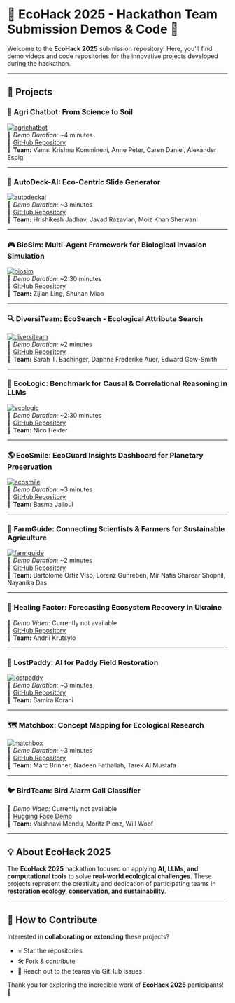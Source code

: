 # 🌱 EcoHack 2025 - Hackathon Team Submission Demos & Code 🌿  

Welcome to the **EcoHack 2025** submission repository! Here, you'll find demo videos and code repositories for the innovative projects developed during the hackathon.

---

## 🚀 Projects

### 🌾 Agri Chatbot: From Science to Soil  
[![agrichatbot](https://img.youtube.com/vi/gtgdwoRFW7U/0.jpg)](https://www.youtube.com/watch?v=gtgdwoRFW7U)  
📌 *Demo Duration:* ~4 minutes  
🔗 [GitHub Repository](https://github.com/Vamsi-Kommineni/Agri_chatbot)  
👥 **Team:** Vamsi Krishna Kommineni, Anne Peter, Caren Daniel, Alexander Espig  

---

### 🎨 AutoDeck-AI: Eco-Centric Slide Generator  
[![autodeckai](https://placehold.co/560x315?text=AutoDeck-AI)](https://vimeo.com/1050934412/187d07401a?share=copy)  
📌 *Demo Duration:* ~3 minutes  
🔗 [GitHub Repository](https://github.com/knowhrishi/AutoDeckAI-EchoHack)  
👥 **Team:** Hrishikesh Jadhav, Javad Razavian, Moiz Khan Sherwani  

---

### 🎮 BioSim: Multi-Agent Framework for Biological Invasion Simulation  
[![biosim](https://placehold.co/560x315?text=BioSim)](https://www.loom.com/share/5131baf9d51e4057974ccfb0a96cac2f?sid=74378f4c-755f-4dbc-ad59-1489fb1d2c8d)  
📌 *Demo Duration:* ~2:30 minutes  
🔗 [GitHub Repository](https://github.com/Georgelingzj/ecohack-2025)  
👥 **Team:** Zijian Ling, Shuhan Miao  

---

### 🔍 DiversiTeam: EcoSearch - Ecological Attribute Search  
[![diversiteam](https://img.youtube.com/vi/hzzh0n7r93Y/0.jpg)](https://www.youtube.com/watch?v=hzzh0n7r93Y)  
📌 *Demo Duration:* ~2 minutes  
🔗 [GitHub Repository](https://github.com/stbachinger/DiversiTeam_Ecological-Attribute-Search)  
👥 **Team:** Sarah T. Bachinger, Daphne Frederike Auer, Edward Gow-Smith  

---

### 🔬 EcoLogic: Benchmark for Causal & Correlational Reasoning in LLMs  
[![ecologic](https://img.youtube.com/vi/ihIilU5kT9k/0.jpg)](https://www.youtube.com/watch?v=ihIilU5kT9k)  
📌 *Demo Duration:* ~2:30 minutes  
🔗 [GitHub Repository](https://github.com/nheider/ecologic)  
👥 **Team:** Nico Heider  

---

### 🌎 EcoSmile: EcoGuard Insights Dashboard for Planetary Preservation  
[![ecosmile](https://placehold.co/560x315?text=EcoSmile)](https://www.loom.com/share/e1eb3f569ddc4f598964caf3aa1dabd5?sid=772da6cc-b5b9-40e6-8419-fd25f9459ba1)  
📌 *Demo Duration:* ~3 minutes  
🔗 [GitHub Repository](https://github.com/basmajalloul/ecoguard)  
👥 **Team:** Basma Jalloul  

---

### 🌿 FarmGuide: Connecting Scientists & Farmers for Sustainable Agriculture  
[![farmguide](https://img.youtube.com/vi/g3sFBekraBA/0.jpg)](https://www.youtube.com/watch?v=g3sFBekraBA)  
📌 *Demo Duration:* ~2 minutes  
🔗 [GitHub Repository](https://github.com/Gunreben/FarmersGuide)  
👥 **Team:** Bartolome Ortiz Viso, Lorenz Gunreben, Mir Nafis Sharear Shopnil, Nayanika Das  

---

### 🔄 Healing Factor: Forecasting Ecosystem Recovery in Ukraine  
📌 *Demo Video:* Currently not available  
🔗 [GitHub Repository](https://github.com/DentonJC/Healing-Factor)  
👥 **Team:** Andrii Krutsylo  

---

### 🌾 LostPaddy: AI for Paddy Field Restoration  
[![lostpaddy](https://img.youtube.com/vi/hfjgEk9JzWw/0.jpg)](https://www.youtube.com/watch?v=hfjgEk9JzWw)  
📌 *Demo Duration:* ~3 minutes  
🔗 [GitHub Repository](https://github.com/skorani/Ecohack)  
👥 **Team:** Samira Korani  

---

### 🗺️ Matchbox: Concept Mapping for Ecological Research  
[![matchbox](https://img.youtube.com/vi/ffpOjGeaZlI/0.jpg)](https://www.youtube.com/watch?v=ffpOjGeaZlI)  
📌 *Demo Duration:* ~3 minutes  
🔗 [GitHub Repository](https://github.com/EcoWeaver/EcoHack-Ontology-Concept-Disambiguation)  
👥 **Team:** Marc Brinner, Nadeen Fathallah, Tarek Al Mustafa  

---

### 🐦 BirdTeam: Bird Alarm Call Classifier  
📌 *Demo Video:* Currently not available  
🔗 [Hugging Face Demo](https://huggingface.co/spaces/mendu/birdalarmcallclassifier/tree/main)  
👥 **Team:** Vaishnavi Mendu, Moritz Plenz, Will Woof  

---

## 💡 About EcoHack 2025  
The **EcoHack 2025** hackathon focused on applying **AI, LLMs, and computational tools** to solve **real-world ecological challenges**. These projects represent the creativity and dedication of participating teams in **restoration ecology, conservation, and sustainability**.

---

## 📌 How to Contribute  
Interested in **collaborating or extending** these projects?  
- ⭐ Star the repositories  
- 🛠️ Fork & contribute  
- 💬 Reach out to the teams via GitHub issues  

Thank you for exploring the incredible work of **EcoHack 2025** participants! 🎉
